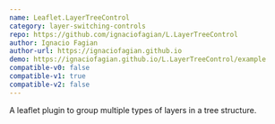 ```yaml
---
name: Leaflet.LayerTreeControl
category: layer-switching-controls
repo: https://github.com/ignaciofagian/L.LayerTreeControl
author: Ignacio Fagian
author-url: https://ignaciofagian.github.io
demo: https://ignaciofagian.github.io/L.LayerTreeControl/example
compatible-v0: false
compatible-v1: true
compatible-v2: false
---
```


A leaflet plugin to group multiple types of layers in a tree structure.
